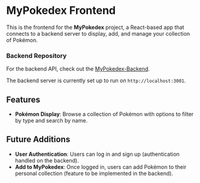 # MyPokedex Frontend

This is the frontend for the **MyPokedex** project, a React-based app that connects to a backend server to display, add, and manage your collection of Pokémon.

### Backend Repository

For the backend API, check out the [MyPokedex-Backend](https://github.com/iameddysmith/MyPokedex-Backend).

The backend server is currently set up to run on `http://localhost:3001`.

## Features

- **Pokémon Display**: Browse a collection of Pokémon with options to filter by type and search by name.

## Future Additions

- **User Authentication**: Users can log in and sign up (authentication handled on the backend).
- **Add to MyPokedex**: Once logged in, users can add Pokémon to their personal collection (feature to be implemented in the backend).

